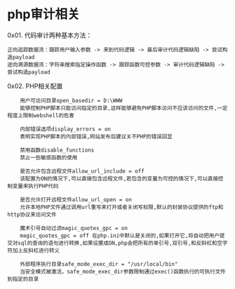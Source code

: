 # php审计相关

0x01. 代码审计两种基本方法：

    正向追踪数据流：跟踪用户输入参数 -> 来到代码逻辑 -> 最后审计代码逻辑缺陷 -> 尝试构造payload
    逆向溯源数据流：字符串搜索指定操作函数 -> 跟踪函数可控参数 -> 审计代码逻辑缺陷 -> 尝试构造payload
    
0x02. PHP相关配置    

        用户可访问目录open_basedir = D:\WWW
        能够控制PHP脚本只能访问指定的目录,这样能够避免PHP脚本访问不应该访问的文件,一定程度上限制webshell的危害 
         
        内部错误选项display_errors = on
        表明实现PHP脚本的内部错误,网站发布后建议关不PHP的错误回显
        
        禁用函数disable_functions
        禁止一些敏感函数的使用
        
        是否允许包含远程文件allow_url_include = off
        该配置为ON的情况下,可以直接包含远程文件,若包含的变量为可控的情况下,可以直接控制变量来执行PHP代码
        
        是否允许打开远程文件allow_url_open = on
        允许本地PHP文件通过调用url重写来打开或者关闭写权限,默认的封装协议提供的ftp和http协议来访问文件
            
        魔术引号自动过滤magic_quotes_gpc = on
        magic_quotes_gpc = off 在php.ini中默认是关闭的,如果打开它,将自动把用户提交对sql的查询的语句进行转换,如果设置成ON,php会把所有的单引号,双引号,和反斜杠和空字符加上反斜杠进行转义
         
        外部程序执行目录safe_mode_exec_dir = "/usr/local/bin"
        当安全模式被激活，safe_mode_exec_dir参数限制通过exec()函数执行的可执行文件到指定的目录
